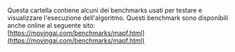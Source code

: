 Questa cartella contiene alcuni dei benchmarks usati per testare e visualizzare l'esecuzione dell'algoritmo.
Questi benchmark sono disponibili anche online al seguente sito:  
[https://movingai.com/benchmarks/mapf.html](https://movingai.com/benchmarks/mapf.html)

